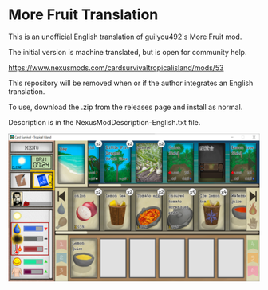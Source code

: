 # More Fruit Translation
This is an unofficial English translation of guilyou492's More Fruit mod.

The initial version is machine translated, but is open for community help.

https://www.nexusmods.com/cardsurvivaltropicalisland/mods/53

This repository will be removed when or if the author integrates an English translation.

To use, download the .zip from the releases page and install as normal.

Description is in the NexusModDescription-English.txt file.

![Alt text](media/Fruit%20-%20English.png)